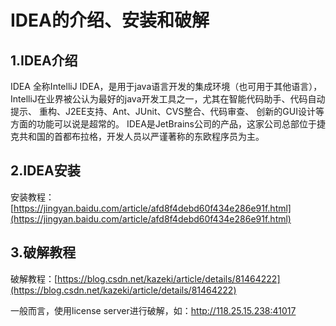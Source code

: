 # IDEA的介绍、安装和破解

## 1.IDEA介绍

IDEA 全称IntelliJ IDEA，是用于java语言开发的集成环境（也可用于其他语言）， 
IntelliJ在业界被公认为最好的java开发工具之一，尤其在智能代码助手、代码自动提示、 
重构、J2EE支持、Ant、JUnit、CVS整合、代码审查、 创新的GUI设计等方面的功能可以说是超常的。 
IDEA是JetBrains公司的产品，这家公司总部位于捷克共和国的首都布拉格，开发人员以严谨著称的东欧程序员为主。


## 2.IDEA安装

安装教程：[https://jingyan.baidu.com/article/afd8f4debd60f434e286e91f.html](https://jingyan.baidu.com/article/afd8f4debd60f434e286e91f.html)


## 3.破解教程

破解教程：[https://blog.csdn.net/kazeki/article/details/81464222](https://blog.csdn.net/kazeki/article/details/81464222)

一般而言，使用license server进行破解，如：http://118.25.15.238:41017
